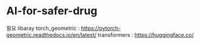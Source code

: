 # AI-for-safer-drug
필요 libaray
torch_geometric : https://pytorch-geometric.readthedocs.io/en/latest/
transformers : https://huggingface.co/